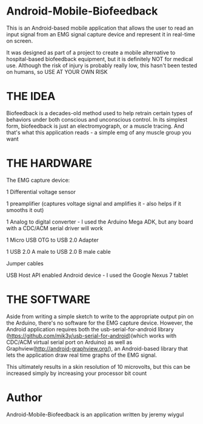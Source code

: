 Android-Mobile-Biofeedback
==========================

This is an Android-based mobile application that allows 
the user to read an input signal from an EMG signal capture 
device and represent it in real-time on screen.

It was designed as part of a project to create a mobile alternative
to hospital-based biofeedback equipment, but it is definitely NOT
for medical use.  Although the risk of injury is probably really low, this
hasn't been tested on humans, so USE AT YOUR OWN RISK

THE IDEA
============================

Biofeedback is a decades-old method used to help retrain certain types
of behaviors under both conscious and unconscious control.  In its simplest
form, biofeedback is just an electromyograph, or a muscle tracing.
And that's what this application reads - a simple emg of any muscle group you
want

THE HARDWARE
============================
The EMG capture device:

1 Differential voltage sensor

1 preamplifier (captures voltage signal and amplifies it - also helps if it smooths it out)

1 Analog to digital converter - I used the Arduino Mega ADK, but any board with a CDC/ACM 
  serial driver will work
  
1 Micro USB OTG to USB 2.0 Adapter 

1 USB 2.0 A male to USB 2.0 B male cable

Jumper cables

USB Host API enabled Android device - I used the Google Nexus 7 tablet


THE SOFTWARE
============================
Aside from writing a simple sketch to write to the appropriate output pin on 
the Arduino, there's no software for the EMG capture device.  However, the 
Android application requires both the usb-serial-for-android library (https://github.com/mik3y/usb-serial-for-android)(which works with
CDC/ACM virtual serial port on Arduino) as well as Graphview(http://android-graphview.org/), an
Android-based library that lets the application draw real time graphs 
of the EMG signal.



This ultimately results in a skin resolution of 10 microvolts, but this can 
be increased simply by increasing your processor bit count

Author
=============================
Android-Mobile-Biofeedback is an application written by jeremy wiygul


